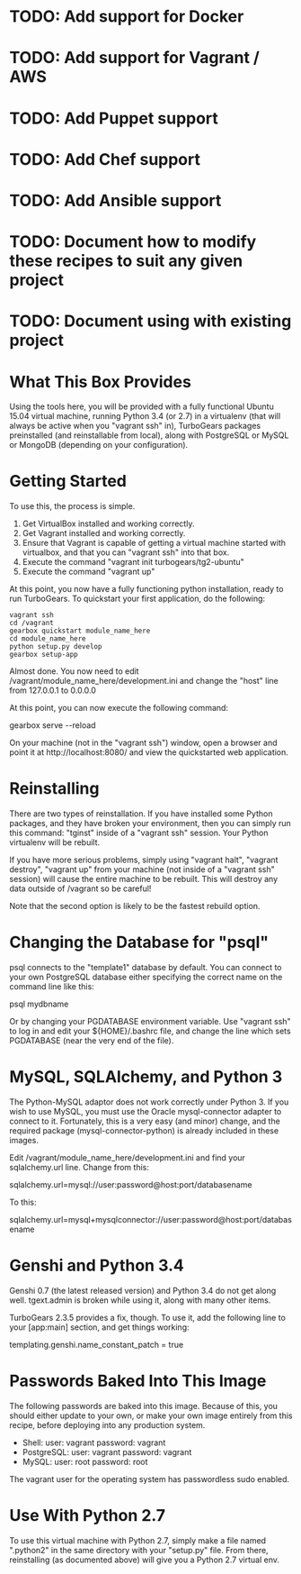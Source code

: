 # TODO: Add support for Docker
# TODO: Add support for Vagrant / AWS
# TODO: Add Puppet support
# TODO: Add Chef support
# TODO: Add Ansible support
# TODO: Document how to modify these recipes to suit any given project
# TODO: Document using with existing project

What This Box Provides
======================

Using the tools here, you will be provided with a fully functional
Ubuntu 15.04 virtual machine, running Python 3.4 (or 2.7) in a
virtualenv (that will always be active when you "vagrant ssh" in),
TurboGears packages preinstalled (and reinstallable from local), along
with PostgreSQL or MySQL or MongoDB (depending on your configuration).

Getting Started
===============

To use this, the process is simple.

1. Get VirtualBox installed and working correctly.
2. Get Vagrant installed and working correctly.
3. Ensure that Vagrant is capable of getting a virtual machine started
   with virtualbox, and that you can "vagrant ssh" into that box.
4. Execute the command "vagrant init turbogears/tg2-ubuntu"
5. Execute the command "vagrant up"

At this point, you now have a fully functioning python installation,
ready to run TurboGears. To quickstart your first application, do the
following:

    vagrant ssh
    cd /vagrant
    gearbox quickstart module_name_here
    cd module_name_here
    python setup.py develop
    gearbox setup-app

Almost done. You now need to edit
/vagrant/module_name_here/development.ini and change the "host" line
from 127.0.0.1 to 0.0.0.0

At this point, you can now execute the following command:

  gearbox serve --reload

On your machine (not in the "vagrant ssh") window, open a browser and
point it at http://localhost:8080/ and view the quickstarted web
application.

Reinstalling
============

There are two types of reinstallation. If you have installed some
Python packages, and they have broken your environment, then you can
simply run this command: "tginst" inside of a "vagrant ssh"
session. Your Python virtualenv will be rebuilt.

If you have more serious problems, simply using "vagrant halt",
"vagrant destroy", "vagrant up" from your machine (not inside of a
"vagrant ssh" session) will cause the entire machine to be
rebuilt. This will destroy any data outside of /vagrant so be careful!

Note that the second option is likely to be the fastest rebuild
option.

Changing the Database for "psql"
================================

psql connects to the "template1" database by default. You can connect
to your own PostgreSQL database either specifying the correct name on
the command line like this:

psql mydbname

Or by changing your PGDATABASE environment variable. Use "vagrant ssh"
to log in and edit your ${HOME}/.bashrc file, and change the line
which sets PGDATABASE (near the very end of the file).

MySQL, SQLAlchemy, and Python 3
===============================

The Python-MySQL adaptor does not work correctly under Python 3. If
you wish to use MySQL, you must use the Oracle mysql-connector adapter
to connect to it. Fortunately, this is a very easy (and minor) change,
and the required package (mysql-connector-python) is already included
in these images.

Edit /vagrant/module_name_here/development.ini and find your
sqlalchemy.url line. Change from this:

   sqlalchemy.url=mysql://user:password@host:port/databasename

To this:

   sqlalchemy.url=mysql+mysqlconnector://user:password@host:port/databasename

Genshi and Python 3.4
=====================

Genshi 0.7 (the latest released version) and Python 3.4 do not get
along well. tgext.admin is broken while using it, along with many
other items.

TurboGears 2.3.5 provides a fix, though. To use it, add the following
line to your [app:main] section, and get things working:

templating.genshi.name_constant_patch = true

Passwords Baked Into This Image
===============================

The following passwords are baked into this image. Because of this,
you should either update to your own, or make your own image entirely
from this recipe, before deploying into any production system.

* Shell: user: vagrant password: vagrant
* PostgreSQL: user: vagrant password: vagrant
* MySQL: user: root password: root

The vagrant user for the operating system has passwordless sudo enabled.

Use With Python 2.7
===================

To use this virtual machine with Python 2.7, simply make a file named
".python2" in the same directory with your "setup.py" file. From
there, reinstalling (as documented above) will give you a Python 2.7
virtual env.
